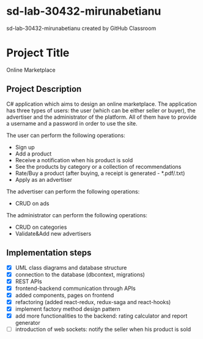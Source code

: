 # sd-lab-30432-mirunabetianu
sd-lab-30432-mirunabetianu created by GitHub Classroom


# Project Title

Online Marketplace

## Project Description

C# application which aims to design an online marketplace. The application has three types of users: the user (which can be either seller or buyer), the advertiser and the administrator of the platform. All of them have to provide a username and a password in order to use the site.

The user can perform the following operations:
* Sign up
* Add a product
* Receive a notification when his product is sold 
* See the products by category or a collection of recommendations
* Rate/Buy a product (after buying, a receipt is generated - *.pdf/.txt)
* Apply as an advertiser

The advertiser can perform the following operations:
* CRUD on ads

The administrator can perform the following operations:
* CRUD on categories
* Validate&Add new advertisers

## Implementation steps

- [x] UML class diagrams and database structure
- [x] connection to the database (dbcontext, migrations)
- [x] REST APIs 
- [x] frontend-backend communication through APIs
- [x] added components, pages on frontend
- [x] refactoring (added react-redux, redux-saga and react-hooks) 
- [x] implement factory method design pattern
- [x] add more functionalities to the backend: rating calculator and report generator
- [ ] introduction of web sockets: notify the seller when his product is sold
